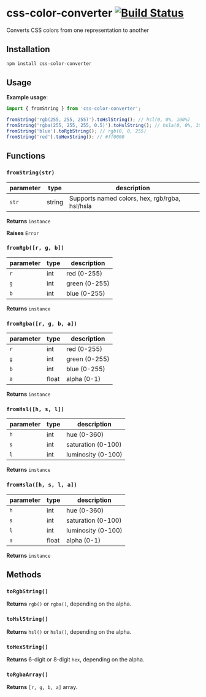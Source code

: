 # css-color-converter [![Build Status][ci-img]][ci]

Converts CSS colors from one representation to another 

[ci-img]:  https://travis-ci.org/andyjansson/css-color-converter.svg
[ci]:      https://travis-ci.org/andyjansson/css-color-converter

## Installation

```js
npm install css-color-converter
```

## Usage

**Example usage**: 
```js
import { fromString } from 'css-color-converter';

fromString('rgb(255, 255, 255)').toHslString(); // hsl(0, 0%, 100%)
fromString('rgba(255, 255, 255, 0.5)').toHslString(); // hsla(0, 0%, 100%, 0.5)
fromString('blue').toRgbString(); // rgb(0, 0, 255)
fromString('red').toHexString(); // #ff0000
```
## Functions

### `fromString(str)`
| parameter | type   | description                                    |
| --------- | ------ | ---------------------------------------------- |
| `str`     | string | Supports named colors, hex, rgb/rgba, hsl/hsla |

**Returns** `instance`

**Raises** `Error`

### `fromRgb([r, g, b])`

| parameter | type   | description   |
| --------- | ------ | ------------- |
| `r`       | int    | red (0-255)   |
| `g`       | int    | green (0-255) |
| `b`       | int    | blue (0-255)  |

**Returns** `instance`

### `fromRgba([r, g, b, a])`

| parameter | type   | description   |
| --------- | ------ | ------------- |
| `r`       | int    | red (0-255)   |
| `g`       | int    | green (0-255) |
| `b`       | int    | blue (0-255)  |
| `a`       | float  | alpha (0-1)   |

**Returns** `instance`

### `fromHsl([h, s, l])`

| parameter | type   | description        |
| --------- | ------ | ------------------ |
| `h`       | int    | hue (0-360)        |
| `s`       | int    | saturation (0-100) |
| `l`       | int    | luminosity (0-100) |

**Returns** `instance`

### `fromHsla([h, s, l, a])`

| parameter | type   | description        |
| --------- | ------ | ------------------ |
| `h`       | int    | hue (0-360)        |
| `s`       | int    | saturation (0-100) |
| `l`       | int    | luminosity (0-100) |
| `a`       | float  | alpha (0-1)        |

**Returns** `instance`

## Methods

### `toRgbString()`

**Returns** `rgb()` or `rgba()`, depending on the alpha.

### `toHslString()`

**Returns** `hsl()` or `hsla()`, depending on the alpha.

### `toHexString()`

**Returns** 6-digit or 8-digit `hex`, depending on the alpha.

### `toRgbaArray()`

**Returns** `[r, g, b, a]` array.